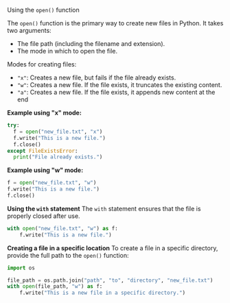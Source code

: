 Using the `open()` function

The `open()` function is the primary way to create new files in Python. It takes two arguments:
- The file path (including the filename and extension).
- The mode in which to open the file.

Modes for creating files:
- `"x"`: Creates a new file, but fails if the file already exists.
- `"w"`: Creates a new file. If the file exists, it truncates the existing content.
- `"a"`: Creates a new file. If the file exists, it appends new content at the end

**Example using "x" mode:**
```python
try:
  f = open("new_file.txt", "x")
  f.write("This is a new file.")
  f.close()
except FileExistsError:
  print("File already exists.")
```

**Example using "w" mode:**
```python
f = open("new_file.txt", "w")
f.write("This is a new file.")
f.close()
```

**Using the `with` statement**
The `with` statement ensures that the file is properly closed after use.
```python
with open("new_file.txt", "w") as f:
    f.write("This is a new file.")
```

**Creating a file in a specific location**
To create a file in a specific directory, provide the full path to the `open()` function:
```python
import os

file_path = os.path.join("path", "to", "directory", "new_file.txt")
with open(file_path, "w") as f:
    f.write("This is a new file in a specific directory.")
```
